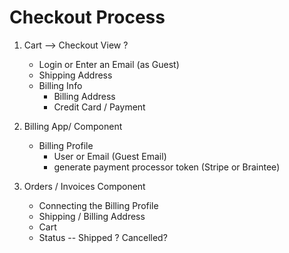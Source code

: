 # Checkout Process

1. Cart --> Checkout View
    ?
    - Login or Enter an Email (as Guest)
    - Shipping Address
    - Billing Info
        - Billing Address
        - Credit Card / Payment

2. Billing App/ Component
    - Billing Profile
        - User or Email (Guest Email)
        - generate payment processor token (Stripe or Braintee)

3. Orders / Invoices Component
    - Connecting the Billing Profile
    - Shipping / Billing Address
    - Cart
    - Status -- Shipped ? Cancelled? 
